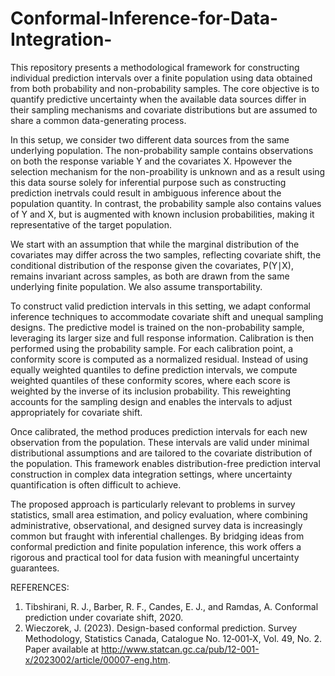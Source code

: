 # Conformal-Inference-for-Data-Integration-
This repository presents a methodological framework for constructing individual prediction intervals over a finite population using data obtained from both probability and non-probability samples. The core objective is to quantify predictive uncertainty when the available data sources differ in their sampling mechanisms and covariate distributions but are assumed to share a common data-generating process.

In this setup, we consider two different data sources from the same underlying population. The non-probability sample contains observations on both the response variable Y and the covariates X. Hpowever the selection mechanism for the non-proability is unknown and as a result using this data sourse solely for inferential purpose such as constructing prediction inetrvals could result in ambiguous inference about the population quantity. In contrast, the probability sample also contains values of Y and X, but is augmented with known inclusion probabilities, making it representative of the target population.

We start with an assumption that while the marginal distribution of the covariates may differ across the two samples, reflecting covariate shift, the conditional distribution of the response given the covariates, 
P(Y∣X), remains invariant across samples, as both are drawn from the same underlying finite population. We also assume transportability.

To construct valid prediction intervals in this setting, we adapt conformal inference techniques to accommodate covariate shift and unequal sampling designs. The predictive model is trained on the non-probability sample, leveraging its larger size and full response information. Calibration is then performed using the probability sample. For each calibration point, a conformity score is computed as a normalized residual. Instead of using equally weighted quantiles to define prediction intervals, we compute weighted quantiles of these conformity scores, where each score is weighted by the inverse of its inclusion probability. This reweighting accounts for the sampling design and enables the intervals to adjust appropriately for covariate shift.

Once calibrated, the method produces prediction intervals for each new observation from the population. These intervals are valid under minimal distributional assumptions and are tailored to the covariate distribution of the population. This framework enables distribution-free prediction interval construction in complex data integration settings, where uncertainty quantification is often difficult to achieve.

The proposed approach is particularly relevant to problems in survey statistics, small area estimation, and policy evaluation, where combining administrative, observational, and designed survey data is increasingly common but fraught with inferential challenges. By bridging ideas from conformal prediction and finite population inference, this work offers a rigorous and practical tool for data fusion with meaningful uncertainty guarantees.

REFERENCES: 
1) Tibshirani, R. J., Barber, R. F., Candes, E. J., and Ramdas, A. Conformal prediction under covariate shift, 2020.
2) Wieczorek, J. (2023). Design-based conformal prediction. Survey Methodology, Statistics Canada, Catalogue No. 12‑001‑X, Vol. 49, No. 2. Paper available at http://www.statcan.gc.ca/pub/12-001-x/2023002/article/00007-eng.htm.
